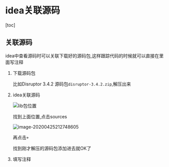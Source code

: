 # idea关联源码

[toc]

## 关联源码

idea中查看源码时可以关联下载好的源码包,这样跟踪代码的时候就可以直接在里面写注释

1. 下载源码包

   比如Disruptor 3.4.2 源码包`disruptor-3.4.2.zip`,解压出来

2. idea关联源码

   ![lib包位置](D:\data\notes\notes\java\源码\项目关联源码\image-20200425212642330.png)

   找到上面位置,点击sources

   ![image-20200425212748605](D:\data\notes\notes\java\源码\项目关联源码\image-20200425212748605.png)

   再点击`+`

   找到刚才解压的源码包添加进去就OK了

3.  填写注释